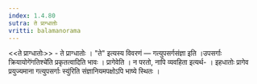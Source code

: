 ```yaml
---
index: 1.4.80
sutra: ते प्राग्धातोः
vritti: balamanorama
---
```


<<ते प्राग्धातोः>> - ते प्राग्धातोः । "ते" इत्यस्य विवरणं  —  गत्युपसर्गसंज्ञा इति ।उपसर्गाः क्रियायोगे॑गतिश्चे॑ति प्रकृतत्वादिति भावः । प्रागेवेति । न परतो, नापि व्यवहिता इत्यर्थ- । इहधातोः प्रागेव प्रयुज्यमाना गत्युपसर्गाः स्यु॑रिति संज्ञानियमपक्षोऽपि भाष्ये स्थितः ।